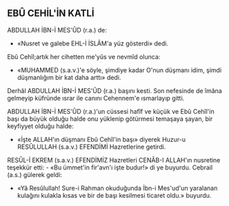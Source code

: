 ## EBÛ CEHİL'İN KATLİ

ABDULLAH İBN-İ MES'ÛD (r.a.) de:

- «Nusret ve galebe EHL-İ İSLÂM'a yüz gösterdi» dedi.

Ebû Cehîl;artık her cihetten me'yûs ve nevmîd olunca:

- «MUHAMMED (s.a.v.)'e söyle, şimdi­ye kadar O'nun düşmanı idim, şimdi düşmanlığım bir kat daha arttı» dedi.

Derhâl ABDULLAH İBN-İ MES'ÛD (r.a.) başını kesti. Son nefesinde de îmâna gelmeyip küfründe ısrar ile canını Cehennem'e ısmarla­yıp gitti.

ABDULLAH İBN-İ MES'ÛD (r.a.)'un cüsse­si hafîf ve küçük ve Ebû Cehîl'in başı da büyük olduğu halde onu yüklenip götürmesi te­maşaya şayan, bir keyfiyyet olduğu halde:

- «İşte ALLAH'ın düşmanı Ebû Cehîl'in başı» diyerek Huzur-u RESÛLULLAH (s.a.v.) EFENDİMİ Hazretlerine getirdi.

RESÛL-İ EKREM (s.a.v.) EFENDİMİZ Haz­retleri CENÂB-I ALLAH'ın nusretine teşekkür etti: - «Bu ümmet'in fir'avn'ı işte budur!» di ye buyurdu. Cebrail (a.s.) gülerek geldi:

- «Yâ Resûlullah! Sure-i Rahman okudu­ğunda İbn-i Mes'ud'un yaralanan kulağını kulakla kısas ve bir de başı kesilmesi ticaret oldu.» buyurdu.
